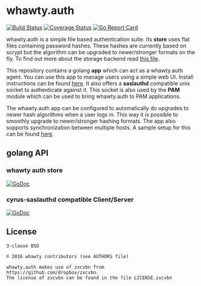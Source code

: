 # whawty.auth

[![Build Status](https://travis-ci.org/whawty/auth.svg?branch=master)](https://travis-ci.org/whawty/auth)
[![Coverage Status](https://coveralls.io/repos/github/whawty/auth/badge.svg?branch=master)](https://coveralls.io/github/whawty/auth?branch=master)
[![Go Report Card](https://goreportcard.com/badge/github.com/whawty/auth)](https://goreportcard.com/report/github.com/whawty/auth)

whawty.auth is a simple file based authentication suite. Its **store** uses flat files containing password hashes. These
hashes are currently based on scrypt but the algorithm can be upgraded to newer/stronger formats on the fly.
To find out more about the storage backend read [this file](doc/SCHEMA.md).

This repository contains a golang **app** which can act as a whawty.auth agent. You can use this app to manage
users using a simple web UI.
Install instructions can be found [here](cmd/whawty-auth/README.md).
It also offers a **saslauthd** compatible unix socket to authenticate against it.
This socket is also used by the **PAM** module which can be used to bring whawty.auth to PAM applications.

The whawty.auth app can be configured to automatically do upgrades to newer hash algorithms when a user logs
in. This way it is possible to smoothly upgrade to newer/stronger hashing formats. The app also supports
synchronization between multiple hosts. A sample setup for this can be found [here](contrib/sync/).

## golang API

### whawty auth store

[![GoDoc](https://godoc.org/github.com/whawty/auth/store?status.svg)](https://godoc.org/github.com/whawty/auth/store)

### cyrus-saslauthd compatible Client/Server

[![GoDoc](https://godoc.org/github.com/whawty/auth/sasl?status.svg)](https://godoc.org/github.com/whawty/auth/sasl)

## License

    3-clause BSD

    © 2016 whawty contributors (see AUTHORS file)

    whawty.auth makes use of zxcvbn from https://github.com/dropbox/zxcvbn.
    The license of zxcvbn can be found in the file LICENSE.zxcvbn
